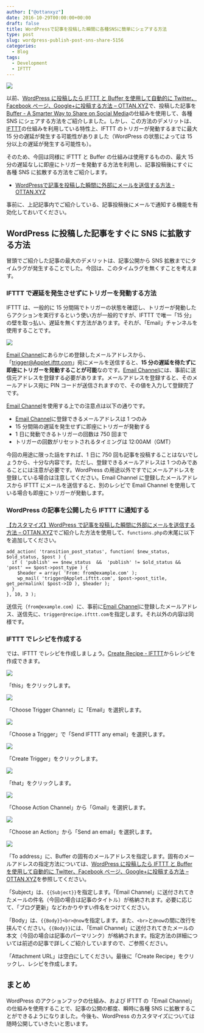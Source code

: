 ```yaml
---
author: ["@ottanxyz"]
date: 2016-10-29T00:00:00+00:00
draft: false
title: WordPressで記事を投稿した瞬間に各種SNSに簡単にシェアする方法
type: post
slug: wordpress-publish-post-sns-share-5156
categories:
  - Blog
tags:
  - Development
  - IFTTT
---
```


![](161029-5814029bd3472.jpg)

以前、[WordPress に投稿したら IFTTT と Buffer を使用して自動的に Twitter、Facebook ページ、Google+に投稿する方法 – OTTAN.XYZ](/posts/2016/08/wordpress-ifttt-buffer-sns-4845/)で、投稿した記事を[Buffer - A Smarter Way to Share on Social Media](https://buffer.com/)の仕組みを使用して、各種 SNS にシェアする方法をご紹介しました。しかし、この方法のデメリットは、[IFTTT](https://ifttt.com/)の仕組みを利用している特性上、IFTTT のトリガーが発動するまでに最大 15 分の遅延が発生する可能性がありました（WordPress の状態によっては 15 分以上の遅延が発生する可能性も）。

そのため、今回は同様に IFTTT と Buffer の仕組みは使用するものの、最大 15 分の遅延なしに即座にトリガーを発動する方法を利用し、記事投稿後にすぐに各種 SNS に拡散する方法をご紹介します。

* [WordPressで記事を投稿した瞬間に外部にメールを送信する方法 - OTTAN.XYZ](/posts/2016/10/wordpress-publish-mail-push-5145/)

事前に、上記記事内でご紹介している、記事投稿後にメールで通知する機能を有効化しておいてください。

## WordPress に投稿した記事をすぐに SNS に拡散する方法

冒頭でご紹介した記事の最大のデメリットは、記事公開から SNS 拡散までにタイムラグが発生することでした。今回は、このタイムラグを無くすことを考えます。

### IFTTT で遅延を発生させずにトリガーを発動する方法

IFTTT は、一般的に 15 分間隔でトリガーの状態を確認し、トリガーが発動したらアクションを実行するという使い方が一般的ですが、IFTTT で唯一「15 分」の壁を取っ払い、遅延を無くす方法があります。それが、「Email」チャンネルを使用することです。

![](161029-58140419b7871.png)

[Email Channel](https://ifttt.com/email)にあらかじめ登録したメールアドレスから、「trigger@Applet.ifttt.com」宛にメールを送信すると、**15 分の遅延を待たずに即座にトリガーを発動することが可能**なのです。[Email Channel](https://ifttt.com/email)には、事前に送信元アドレスを登録する必要があります。メールアドレスを登録すると、そのメールアドレス宛に PIN コードが送信されますので、その値を入力して登録完了です。

[Email Channel](https://ifttt.com/email)を使用する上での注意点は以下の通りです。

- [Email Channel](https://ifttt.com/email)に登録できるメールアドレスは 1 つのみ
- 15 分間隔の遅延を発生せずに即座にトリガーが発動する
- 1 日に発動できるトリガーの回数は 750 回まで
- トリガーの回数がリセットされるタイミングは 12:00AM（GMT）

今回の用途に限った話をすれば、1 日に 750 回も記事を投稿することはないでしょうから、十分な内容です。ただし、登録できるメールアドレスは 1 つのみであることには注意が必要です。WordPress の用途以外ですでにメールアドレスを登録している場合は注意してください。Email Channel に登録したメールアドレスから IFTTT にメールを送信すると、別のレシピで Email Channel を使用している場合も即座にトリガーが発動します。

### WordPress の記事を公開したら IFTTT に通知する

[【カスタマイズ】WordPress で記事を投稿した瞬間に外部にメールを送信する方法 – OTTAN.XYZ](/posts/2016/10/wordpress-publish-mail-push-5145/)でご紹介した方法を使用して、`functions.php`の末尾に以下を追加してください。

    add_action( 'transition_post_status', function( $new_status, $old_status, $post ) {
      if ( 'publish' == $new_status  &&  'publish' != $old_status && 'post' == $post->post_type ) {
        $header = array( 'From: from@example.com' );
        wp_mail( 'trigger@Applet.ifttt.com', $post->post_title, get_permalink( $post->ID ), $header );
      }
    }, 10, 3 );

送信元（`from@example.com`）に、事前に[Email Channel](https://ifttt.com/email)に登録したメールアドレス、送信先に、`trigger@recipe.ifttt.com`を指定します。それ以外の内容は同様です。

### IFTTT でレシピを作成する

では、IFTTT でレシピを作成しましょう。[Create Recipe - IFTTT](https://ifttt.com/myrecipes/personal/new)からレシピを作成できます。

![](161029-581404362f244.png)

「this」をクリックします。

![](161029-5814043b01fd4.png)

「Choose Trigger Channel」に「Email」を選択します。

![](161029-5814044155436.png)

「Choose a Trigger」で「Send IFTTT any email」を選択します。

![](161029-58140445d728c.png)

「Create Trigger」をクリックします。

![](161029-5814044b331cd.png)

「that」をクリックします。

![](161029-581404502ebba.png)

「Choose Action Channel」から「Gmail」を選択します。

![](161029-581404552d48a.png)

「Choose an Action」から「Send an email」を選択します。

![](161029-5814045971e72.png)

「To address」に、Buffer の固有のメールアドレスを指定します。固有のメールアドレスの指定方法については、[WordPress に投稿したら IFTTT と Buffer を使用して自動的に Twitter、Facebook ページ、Google+に投稿する方法 – OTTAN.XYZ](/posts/2016/08/wordpress-ifttt-buffer-sns-4845/)を参照してください。

「Subject」は、`{{Subject}}`を指定します。「Email Channel」に送付されてきたメールの件名（今回の場合は記事のタイトル）が格納されます。必要に応じて、「ブログ更新」などわかりやすい件名をつけてください。

「Body」は、`{{Body}}<br>@now`を指定します。また、`<br>`と`@now`の間に改行を挟んでください。`{{Body}}`には、「Email Channel」に送付されてきたメールの本文（今回の場合は記事のパーマリンク）が格納されます。指定方法の詳細については前述の記事で詳しくご紹介していますので、ご参照ください。

「Attachment URL」は空白にしてください。最後に「Create Recipe」をクリックし、レシピを作成します。

## まとめ

WordPress のアクションフックの仕組み、および IFTTT の「Email Channel」の仕組みを使用することで、記事の公開の都度、瞬時に各種 SNS に拡散することができるようになりました。今後も、WordPress のカスタマイズについては随時公開していきたいと思います。

